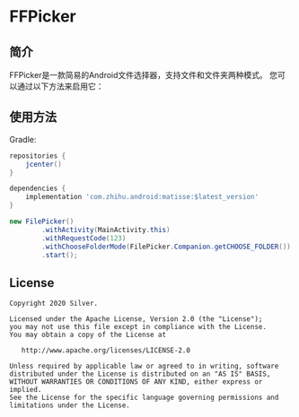 # FFPicker
## 简介
FFPicker是一款简易的Android文件选择器，支持文件和文件夹两种模式。
您可以通过以下方法来启用它：

## 使用方法
Gradle:
```groovy
repositories {
    jcenter()
}

dependencies {
    implementation 'com.zhihu.android:matisse:$latest_version'
}
```

```java
new FilePicker()
		.withActivity(MainActivity.this)
		.withRequestCode(123)
		.withChooseFolderMode(FilePicker.Companion.getCHOOSE_FOLDER())
		.start();
```

## License

    Copyright 2020 Silver.

    Licensed under the Apache License, Version 2.0 (the "License");
    you may not use this file except in compliance with the License.
    You may obtain a copy of the License at

       http://www.apache.org/licenses/LICENSE-2.0

    Unless required by applicable law or agreed to in writing, software
    distributed under the License is distributed on an "AS IS" BASIS,
    WITHOUT WARRANTIES OR CONDITIONS OF ANY KIND, either express or implied.
    See the License for the specific language governing permissions and
    limitations under the License.
